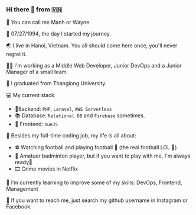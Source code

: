### Hi there 👋 from 🇻🇳
🦁 You can call me Manh or Wayne

🎉 07/27/1994, the day I started my journey.

🌏 I live in Hanoi, Vietnam. You all should come here once, you'll never regret it.

👨‍💻 I'm working as a Middle Web Developer, Junior DevOps and a Junior Manager of a small team.

🏫 I graduated from Thanglong University.

💻 My current stack
- 🔮Backend: `PHP`, `Laravel`, `AWS Serverless`
- 📚 Database: `Relational DB` and `Firebase` sometimes.
- 🎴 Frontend: `VueJS`

🎑 Besides my full-time coding job, my life is all about:
- ⚽ Watching football and playing football 🥅 (the real football LOL 🤣)
- 🏸 Amatuer badminton player, but if you want to play with me, I'm always ready🏸
- 🎞 Crime movies in Netflix

🌱 I’m currently learning to improve some of my skills: DevOps, Frontend, Management

💬 If you want to reach me, just search my github username in Instagram or Facebook.